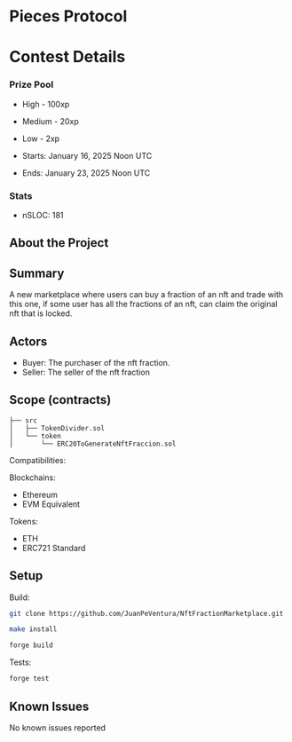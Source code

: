 # Pieces Protocol

# Contest Details

### Prize Pool

- High - 100xp
- Medium - 20xp
- Low - 2xp

- Starts: January 16, 2025 Noon UTC
- Ends: January 23, 2025 Noon UTC

### Stats

- nSLOC: 181

[//]: # (contest-details-open)

## About the Project

## Summary

A new marketplace where users can buy a fraction of an nft and trade with this one, if some user has all the fractions of an nft, can claim the original nft that is locked.

## Actors

- Buyer: The purchaser of the nft fraction.
- Seller: The seller of the nft fraction

[//]: # (contest-details-close)
[//]: # (scope-open)
## Scope (contracts)

```
├── src
│   ├── TokenDivider.sol
│   └── token
│       └── ERC20ToGenerateNftFraccion.sol
```

Compatibilities:

Blockchains:

- Ethereum
- EVM Equivalent

Tokens:

- ETH
- ERC721 Standard

[//]: # (scope-close)
[//]: # (getting-started-open)

## Setup

Build:

```bash
git clone https://github.com/JuanPeVentura/NftFractionMarketplace.git

make install

forge build
```

Tests:

```bash
forge test
```

[//]: # (getting-started-close)
[//]: # (known-issues-open)

## Known Issues

No known issues reported

[//]: # (known-issues-close)
